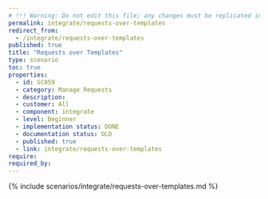 ```yaml
---
# !!! Warning: Do not edit this file; any changes must be replicated in Excel !!!
permalink: integrate/requests-over-templates
redirect_from:
  - /integrate/requests-over-templates
published: true
title: "Requests over Templates"
type: scenario
toc: true
properties:
  - id: SC059
  - category: Manage Requests
  - description:
  - customer: All
  - component: integrate
  - level: Beginner
  - implementation status: DONE
  - documentation status: OLD
  - published: true
  - link: integrate/requests-over-templates
require:
required_by:
---
```


{% include scenarios/integrate/requests-over-templates.md %}
